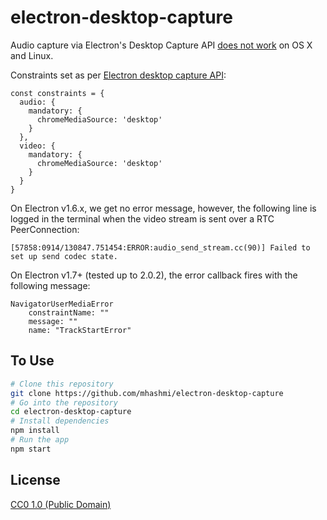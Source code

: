 # electron-desktop-capture

Audio capture via Electron's Desktop Capture API [does not work](https://github.com/electron/electron/issues/10515) on OS X and Linux.

Constraints set as per [Electron desktop capture API](https://github.com/electron/electron/blob/master/docs/api/desktop-capturer.md):

```
const constraints = {
  audio: {
    mandatory: {
      chromeMediaSource: 'desktop'
    }
  },
  video: {
    mandatory: {
      chromeMediaSource: 'desktop'
    }
  }
}
```

On Electron v1.6.x, we get no error message, however, the following line is logged in the terminal when the video stream is sent over a RTC PeerConnection: 

```
[57858:0914/130847.751454:ERROR:audio_send_stream.cc(90)] Failed to set up send codec state.
```

On Electron v1.7+ (tested up to 2.0.2), the error callback fires with the following message: 
```
NavigatorUserMediaError
    constraintName: ""
    message: ""
    name: "TrackStartError"
```

## To Use

```bash
# Clone this repository
git clone https://github.com/mhashmi/electron-desktop-capture
# Go into the repository
cd electron-desktop-capture
# Install dependencies
npm install
# Run the app
npm start
```

## License

[CC0 1.0 (Public Domain)](LICENSE.md)
